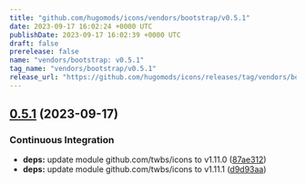 ```yaml
---
title: "github.com/hugomods/icons/vendors/bootstrap/v0.5.1"
date: 2023-09-17 16:02:24 +0000 UTC
publishDate: 2023-09-17 16:02:39 +0000 UTC
draft: false
prerelease: false
name: "vendors/bootstrap: v0.5.1"
tag_name: "vendors/bootstrap/v0.5.1"
release_url: "https://github.com/hugomods/icons/releases/tag/vendors/bootstrap/v0.5.1"
---
```


## [0.5.1](https://github.com/hugomods/icons/compare/vendors/bootstrap/v0.5.0...vendors/bootstrap/v0.5.1) (2023-09-17)


### Continuous Integration

* **deps:** update module github.com/twbs/icons to v1.11.0 ([87ae312](https://github.com/hugomods/icons/commit/87ae3125006f9a0107c5cc14249a8232c3b8b688))
* **deps:** update module github.com/twbs/icons to v1.11.1 ([d9d93aa](https://github.com/hugomods/icons/commit/d9d93aa2a1f2d82d67795a7e635f2fc9738b5b20))
